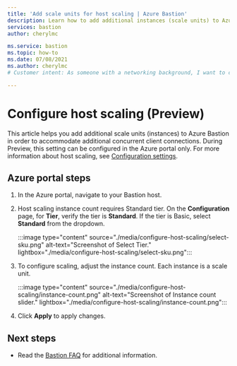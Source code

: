 ```yaml
---
title: 'Add scale units for host scaling | Azure Bastion'
description: Learn how to add additional instances (scale units) to Azure Bastion.
services: bastion
author: cherylmc

ms.service: bastion
ms.topic: how-to
ms.date: 07/08/2021
ms.author: cherylmc
# Customer intent: As someone with a networking background, I want to configure host scaling.

---
```


# Configure host scaling (Preview)

This article helps you add additional scale units (instances) to Azure Bastion in order to accommodate additional concurrent client connections. During Preview, this setting can be configured in the Azure portal only. For more information about host scaling, see [Configuration settings](configuration-settings.md#instance). 

## Azure portal steps

1. In the Azure portal, navigate to your Bastion host.
1. Host scaling instance count requires Standard tier. On the **Configuration** page, for **Tier**, verify the tier is **Standard**. If the tier is Basic, select **Standard** from the dropdown. 

   :::image type="content" source="./media/configure-host-scaling/select-sku.png" alt-text="Screenshot of Select Tier." lightbox="./media/configure-host-scaling/select-sku.png":::
1. To configure scaling, adjust the instance count. Each instance is a scale unit.

   :::image type="content" source="./media/configure-host-scaling/instance-count.png" alt-text="Screenshot of Instance count slider." lightbox="./media/configure-host-scaling/instance-count.png":::
1. Click **Apply** to apply changes.

## Next steps

* Read the [Bastion FAQ](bastion-faq.md) for additional information.
